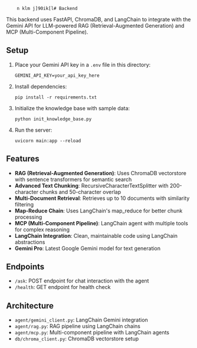         n klm j]90ik[l# Backend

This backend uses FastAPI, ChromaDB, and LangChain to integrate with the Gemini API for LLM-powered RAG (Retrieval-Augmented Generation) and MCP (Multi-Component Pipeline).

## Setup

1. Place your Gemini API key in a `.env` file in this directory:
   ```
   GEMINI_API_KEY=your_api_key_here
   ```
2. Install dependencies:
   ```
   pip install -r requirements.txt
   ```
3. Initialize the knowledge base with sample data:
   ```
   python init_knowledge_base.py
   ```
4. Run the server:
   ```
   uvicorn main:app --reload
   ```

## Features

- **RAG (Retrieval-Augmented Generation)**: Uses ChromaDB vectorstore with sentence transformers for semantic search
- **Advanced Text Chunking**: RecursiveCharacterTextSplitter with 200-character chunks and 50-character overlap
- **Multi-Document Retrieval**: Retrieves up to 10 documents with similarity filtering
- **Map-Reduce Chain**: Uses LangChain's map_reduce for better chunk processing
- **MCP (Multi-Component Pipeline)**: LangChain agent with multiple tools for complex reasoning
- **LangChain Integration**: Clean, maintainable code using LangChain abstractions
- **Gemini Pro**: Latest Google Gemini model for text generation

## Endpoints
- `/ask`: POST endpoint for chat interaction with the agent
- `/health`: GET endpoint for health check

## Architecture

- `agent/gemini_client.py`: LangChain Gemini integration
- `agent/rag.py`: RAG pipeline using LangChain chains
- `agent/mcp.py`: Multi-component pipeline with LangChain agents
- `db/chroma_client.py`: ChromaDB vectorstore setup 